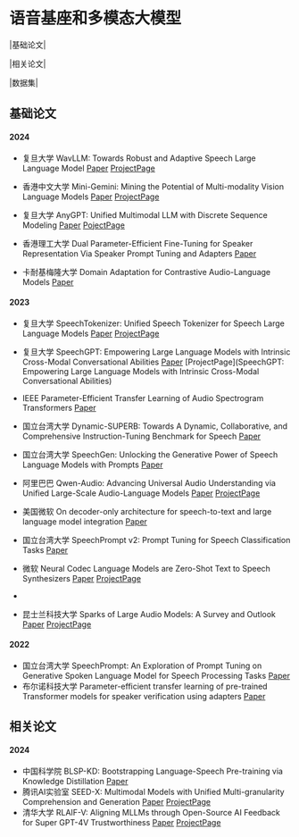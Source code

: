 # 语音基座和多模态大模型

|基础论文|

|相关论文|

|数据集|

## 基础论文



#### 2024

- 复旦大学		 WavLLM: Towards Robust and Adaptive Speech Large Language Model [Paper](https://arxiv.org/abs/2404.00656) [ProjectPage](https://aka.ms/wavllm)

- 香港中文大学	 Mini-Gemini: Mining the Potential of Multi-modality Vision Language Models [Paper](https://arxiv.org/abs/2403.18814) [ProjectPage](https://github.com/dvlab-research/MGM)

- 复旦大学		 AnyGPT: Unified Multimodal LLM with Discrete Sequence Modeling [Paper](https://arxiv.org/abs/2402.12226) [PojectPage](https://junzhan2000.github.io/AnyGPT.github.io/)

- 香港理工大学	 Dual Parameter-Efficient Fine-Tuning for Speaker Representation Via Speaker Prompt Tuning and Adapters [Paper](https://ieeexplore.ieee.org/document/10447795)

- 卡耐基梅隆大学     Domain Adaptation for Contrastive Audio-Language Models [Paper](https://arxiv.org/abs/2402.09585)


#### 2023


- 复旦大学		SpeechTokenizer: Unified Speech Tokenizer for Speech Large Language Models [Paper](https://arxiv.org/abs/2308.16692) [ProjectPage](https://0nutation.github.io/SpeechTokenizer.github.io/)

- 复旦大学		SpeechGPT: Empowering Large Language Models with Intrinsic Cross-Modal Conversational Abilities [Paper](https://arxiv.org/abs/2305.11000) [ProjectPage](SpeechGPT: Empowering Large Language Models with Intrinsic Cross-Modal Conversational Abilities)
- IEEE			Parameter-Efficient Transfer Learning of Audio Spectrogram Transformers [Paper](https://arxiv.org/abs/2312.03694)

- 国立台湾大学	Dynamic-SUPERB: Towards A Dynamic, Collaborative, and Comprehensive Instruction-Tuning Benchmark for Speech [Paper](https://arxiv.org/abs/2309.09510)
- 国立台湾大学	SpeechGen: Unlocking the Generative Power of Speech Language Models with Prompts [Paper](https://arxiv.org/abs/2306.02207)

- 阿里巴巴		Qwen-Audio: Advancing Universal Audio Understanding via Unified Large-Scale Audio-Language Models [Paper](https://arxiv.org/abs/2311.07919) [ProjectPage](https://github.com/QwenLM/Qwen-Audio)

- 美国微软		On decoder-only architecture for speech-to-text and large language model integration [Paper](https://arxiv.org/abs/2307.03917)

- 国立台湾大学	SpeechPrompt v2: Prompt Tuning for Speech Classification Tasks [Paper](https://arxiv.org/abs/2303.00733)

- 微软			Neural Codec Language Models are Zero-Shot Text to Speech Synthesizers [Paper](https://arxiv.org/abs/2301.02111) [ProjectPage](https://github.com/microsoft/unilm)

- 
- 昆士兰科技大学    Sparks of Large Audio Models: A Survey and Outlook [Paper](https://arxiv.org/abs/2308.12792) [ProjectPage](https://github.com/EmulationAI/awesome-large-audio-models)


#### 2022

- 国立台湾大学	SpeechPrompt: An Exploration of Prompt Tuning on Generative Spoken Language Model for Speech Processing Tasks [Paper]()
- 布尔诺科技大学    Parameter-efficient transfer learning of pre-trained Transformer models for speaker verification using adapters  [Paper](https://arxiv.org/abs/2210.16032)

## 相关论文

#### 2024

- 中国科学院	    BLSP-KD: Bootstrapping Language-Speech Pre-training via Knowledge Distillation [Paper](https://arxiv.org/abs/2405.19041)
- 腾讯AI实验室	SEED-X: Multimodal Models with Unified Multi-granularity Comprehension and Generation [Paper](https://arxiv.org/abs/2404.14396) [ProjectPage](https://github.com/AILab-CVC/SEED-X)
- 清华大学		RLAIF-V: Aligning MLLMs through Open-Source AI Feedback for Super GPT-4V Trustworthiness [Paper](https://arxiv.org/abs/2405.17220) [ProjectPage](https://github.com/RLHF-V/RLAIF-V)
